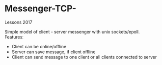 # Messenger-TCP-
Lessons 2017

Simple model of client - server messenger with unix sockets/epoll.
Features:
 - Client can be online/offline
 - Server can save message, if client offline
 - Client can send message to one client or all clients connected to server
